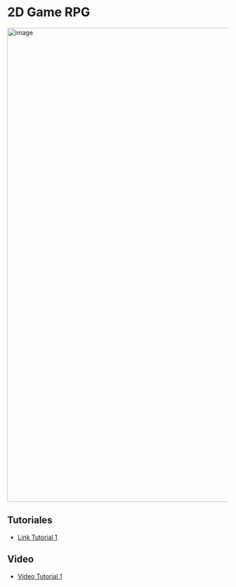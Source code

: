 # 2D Game RPG
<img width="1920" height="1080" alt="image" src="https://github.com/user-attachments/assets/676d8994-d1d3-400e-810a-09e7318a1784" />

## Tutoriales
- [Link Tutorial 1](https://docs.google.com/document/d/1Y3L-UMlPcpY2dygquHi5vuAl_N_fn-tLjAQPjMjgIf4/edit?usp=sharing)

## Video
- [Video Tutorial 1](https://drive.google.com/file/d/1_2zU2rdZq8rTheOKGkJr4PHl4ktsva-G/view?usp=sharing)
